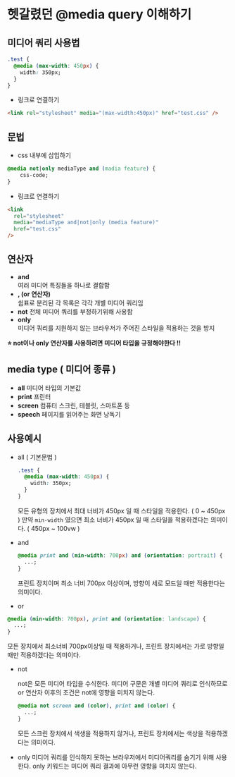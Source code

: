 # 헷갈렸던 @media query 이해하기

## 미디어 쿼리 사용법

```css
.test {
  @media (max-width: 450px) {
    width: 350px;
  }
}
```

- 링크로 연결하기

```html
<link rel="stylesheet" media="(max-width:450px)" href="test.css" />
```

## 문법

- css 내부에 삽입하기

```css
@media not|only mediaType and (madia feature) {
    css-code;
}
```

- 링크로 연결하기

```html
<link
  rel="stylesheet"
  media="mediaType and|not|only (media feature)"
  href="test.css"
/>
```

## 연산자

- **and**  
  여러 미디어 특징들을 하나로 결합함
- **, (or 연산자)**  
  쉼표로 분리된 각 목록은 각각 개별 미디어 쿼리임
- **not**
  전체 미디어 쿼리를 부정하기위해 사용함
- **only**  
  미디어 쿼리를 지원하지 않는 브라우저가 주어진 스타일을 적용하는 것을 방지

**⭐ not이나 only 연산자를 사용하려면 미디어 타입을 규정해야한다 !!**

## media type ( 미디어 종류 )

- **all**
  미디어 타입의 기본값
- **print**
  프린터
- **screen**
  컴퓨터 스크린, 테블릿, 스마트폰 등
- **speech**
  페이지를 읽어주는 화면 낭독기

## 사용예시

- all ( 기본문법 )

  ```css
  .test {
    @media (max-width: 450px) {
      width: 350px;
    }
  }
  ```

  모든 유형의 장치에서 최대 너비가 450px 일 때 스타일을 적용한다. ( 0 ~ 450px )
  만약 `min-width` 였으면 최소 너비가 450px 일 때 스타일을 적용하겠다는 의미이다. ( 450px ~ 100vw )

- and

  ```css
  @media print and (min-width: 700px) and (orientation: portrait) {
    ...;
  }
  ```

  프린트 장치이며 최소 너비 700px 이상이며, 방향이 세로 모드일 때만 적용한다는 의미이다.

- or

```css
@media (min-width: 700px), print and (orientation: landscape) {
  ...;
}
```

모든 장치에서 최소너비 700px이상일 때 적용하거나, 프린트 장치에서는 가로 방향일 때만 적용하겠다는 의미이다.

- not

  not은 모든 미디어 타입을 수식한다. 미디어 구문은 개별 미디어 쿼리로 인식하므로 or 연산자 이후의 조건은 not에 영향을 미치지 않는다.

  ```css
  @media not screen and (color), print and (color) {
    ...;
  }
  ```

  모든 스크린 장치에서 색생을 적용하지 않거나, 프린트 장치에서는 색상을 적용하겠다는 의미이다.

- only
  미디어 쿼리를 인식하지 못하는 브라우저에서 미디어쿼리를 숨기기 위해 사용한다. only 키워드는 미디어 쿼리 결과에 아무런 영향을 미치지 않는다.
